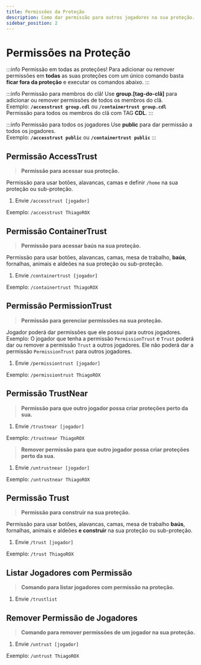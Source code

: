 ```yaml
---
title: Permissões da Proteção
description: Como dar permissão para outros jogadores na sua proteção.
sidebar_position: 2
---
```


# Permissões na Proteção

:::info Permissão em todas as proteções!
Para adicionar ou remover permissões em **todas** as suas proteções com um único comando basta **ficar fora da proteção** e executar os comandos abaixo.
:::

:::info Permissão para membros do clã!
Use **group.\[tag-do-clã\]** para adicionar ou remover permissões de todos os membros do clã.  
Exemplo: **`/accesstrust group.cdl`** ou **`/containertrust group.cdl`**  
Permissão para todos os membros do clã com TAG **CDL**.
:::

:::info Permissão para todos os jogadores
Use **public** para dar permissão a todos os jogadores.  
Exemplo: **`/accesstrust public`** ou **`/containertrust public`**
:::

## Permissão AccessTrust

> **Permissão para acessar sua proteção.**

Permissão para usar botões, alavancas, camas e definir `/home` na sua proteção ou sub-proteção.

1. Envie `/accesstrust [jogador]`

Exemplo: `/accesstrust ThiagoROX`

## Permissão ContainerTrust

> **Permissão para acessar baús na sua proteção.**

Permissão para usar botões, alavancas, camas, mesa de trabalho, **baús**, fornalhas, animais e aldeões na sua proteção ou sub-proteção.  

1. Envie `/containertrust [jogador]`

Exemplo: `/containertrust ThiagoROX`

## Permissão PermissionTrust

> **Permissão para gerenciar permissões na sua proteção.**

Jogador poderá dar permissões que ele possui para outros jogadores.  
Exemplo: O jogador que tenha a permissão `PermissionTrust` e `Trust` poderá dar ou remover a permissão `Trust` a outros jogadores. Ele não poderá dar a permissão `PermissionTrust` para outros jogadores.

1. Envie `/permissiontrust [jogador]`

Exemplo: `/permissiontrust ThiagoROX`

## Permissão TrustNear

> **Permissão para que outro jogador possa criar proteções perto da sua.**

1. Envie `/trustnear [jogador]`

Exemplo: `/trustnear ThiagoROX`

> **Remover permissão para que outro jogador possa criar proteções perto da sua.**

1. Envie `/untrustnear [jogador]`

Exemplo: `/untrustnear ThiagoROX`

## Permissão Trust

> **Permissão para construir na sua proteção.**

Permissão para usar botões, alavancas, camas, mesa de trabalho **baús**, fornalhas, animais e aldeões **e construir** na sua proteção ou sub-proteção.

1. Envie `/trust [jogador]`

Exemplo: `/trust ThiagoROX`

## Listar Jogadores com Permissão

> **Comando para listar jogadores com permissão na proteção.**  

1. Envie `/trustlist`

## Remover Permissão de Jogadores

> **Comando para remover permissões de um jogador na sua proteção.**  

1. Envie `/untrust [jogador]`

Exemplo: `/untrust ThiagoROX`